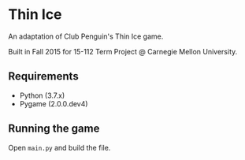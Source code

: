 # Thin Ice

An adaptation of Club Penguin's Thin Ice game. 

Built in Fall 2015 for 15-112 Term Project @ Carnegie Mellon University.


## Requirements
* Python (3.7.x)
* Pygame (2.0.0.dev4)


## Running the game
Open `main.py` and build the file.



